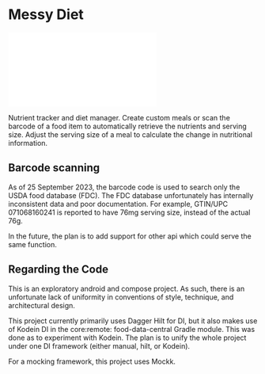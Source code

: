 # Messy Diet

![app icon](/app/src/main/res/mipmap-anydpi-v26/ic_launcher.xml)

Nutrient tracker and diet manager. Create custom meals or scan the barcode of a food item to automatically retrieve the
nutrients and serving size. Adjust the serving size of a meal to calculate the change in nutritional information.

## Barcode scanning

As of 25 September 2023, the barcode code is used to search only the USDA food database (FDC). The FDC database
unfortunately has internally inconsistent data and poor documentation. For example, GTIN/UPC 071068160241 is reported to
have 76mg serving size, instead of the actual 76g.

In the future, the plan is to add support for other api which could serve the same function.

## Regarding the Code

This is an exploratory android and compose project. As such, there is an unfortunate lack of uniformity in conventions
of style, technique, and architectural design.

This project currently primarily uses Dagger Hilt for DI, but it also makes use of Kodein DI in the core:remote:
food-data-central Gradle module. This was done as to experiment with Kodein. The plan is to unify the whole project
under one DI framework (either manual, hilt, or Kodein).

For a mocking framework, this project uses Mockk.
